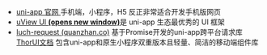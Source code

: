 * [uni-app 官网  ](https://uniapp.dcloud.io/)手机端，小程序，H5 反正非常适合开发手机版网页
* [uView UI **(opens new window)**](https://uviewui.com/)是 uni-app 生态最优秀的 UI 框架
* [luch-request (quanzhan.co)](https://www.quanzhan.co/luch-request/) 基于Promise开发的uni-app跨平台请求库
  [ThorUI文档](https://thorui.cn/doc/) 包含uni-app和原生小程序双重版本且轻量、简洁的移动端组件库

